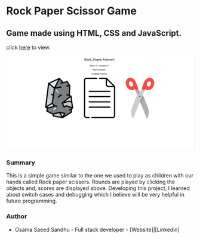# Rock Paper Scissor Game

## Game made using HTML, CSS and JavaScript.  

click [here]( https://saeed7865.github.io/rock-paper-scissors/) to view.

![Rock Paper Scissor Game](game.png)

### Summary
This is a simple game similar to the one we used to play as children with our hands called Rock paper scissors. Rounds are played by clicking
the objects and, scores are displayed above. Developing this project, I learned about switch cases and debugging which I believe will be very helpful in future programming.
### Author
- Osama Saeed Sandhu - Full stack developer - [Website]|[Linkedin]
